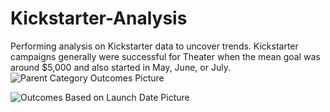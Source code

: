 # Kickstarter-Analysis
Performing analysis on Kickstarter data to uncover trends.
Kickstarter campaigns generally were successful for Theater when the mean goal was around $5,000 and also started in May, June, or July.  
![Parent Category Outcomes Picture](https://user-images.githubusercontent.com/106335849/174147631-a5c5f999-b515-4905-8eb7-851cdf5ab0d0.png)

![Outcomes Based on Launch Date Picture](https://user-images.githubusercontent.com/106335849/174147620-33dc83fe-4914-4f1f-85a4-2e44c6b1f456.png)
